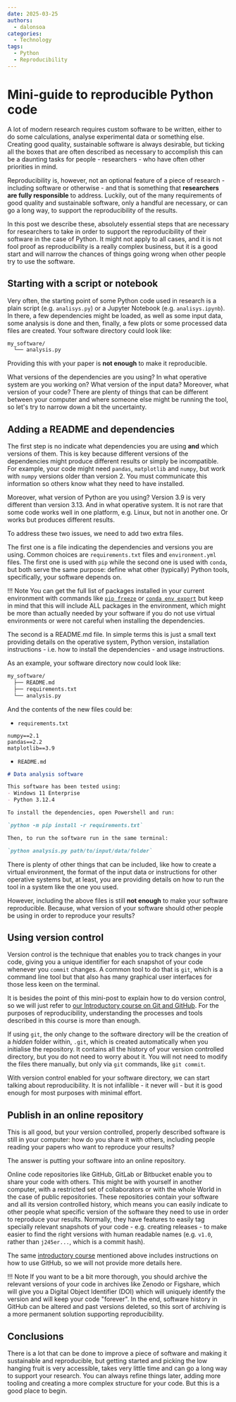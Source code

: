 ```yaml
---
date: 2025-03-25
authors:
  - dalonsoa
categories:
  - Technology
tags:
  - Python
  - Reproducibility
---
```


# Mini-guide to reproducible Python code

A lot of modern research requires custom software to be written, either to do some
calculations, analyse experimental data or something else. Creating good quality, sustainable
software is always desirable, but ticking all the boxes that are often described as
necessary to accomplish this can be a daunting tasks for people - researchers - who have
often other priorities in mind.

Reproducibility is, however, not an optional feature of a piece of research - including
software or otherwise - and that is something that **researchers are fully responsible** to
address. Luckily, out of the many requirements of good quality and sustainable software,
only a handful are necessary, or can go a long way, to support the reproducibility of
the results.

In this post we describe these, absolutely essential steps that are necessary for
researchers to take in order to support the reproducibility of their software in the
case of Python. It might not apply to all cases, and it is not fool proof as
reproducibility is a really complex business, but it is a good start and will narrow the
chances of things going wrong when other people try to use the software.
<!-- more -->

## Starting with a script or notebook

Very often, the starting point of some Python code used in research is a plain script
(e.g. `analisys.py`) or a Jupyter Notebook (e.g. `analisys.ipynb`). In there, a few
dependencies might be loaded, as well as some input data, some analysis is done and
then, finally, a few plots or some processed data files are created. Your software
directory could look like:

```bash
my_software/
  └── analysis.py
```

Providing this with your paper is **not enough** to make it reproducible.

What versions of the dependencies are you using? In what operative system are you
working on? What version of the input data? Moreover, what version of your code? There are plenty
of things that can be different between your computer and where someone else might be
running the tool, so let's try to narrow down a bit the uncertainty.

## Adding a README and dependencies

The first step is no indicate what dependencies you are using **and** which versions of
them. This is key because different versions of the dependencies might produce different
results or simply be incompatible. For example, your code might need `pandas`,
`matplotlib` and `numpy`, but work with `numpy` versions older than version 2. You must
communicate this information so others know what they need to have installed.

Moreover, what version of Python are you using? Version 3.9 is very different than
version 3.13. And in what operative system. It is not rare that some code works well in
one platform, e.g. Linux, but not in another one. Or works but produces different
results.

To address these two issues, we need to add two extra files.

The first one is a file indicating the dependencies and versions you are using. Common
choices are `requirements.txt` files and `environment.yml` files. The first one is used
with `pip` while the second one is used with `conda`, but both serve the same purpose:
define what other (typically) Python tools, specifically, your software depends on.

!!! Note
    You can get the full list of packages installed in your current environment with
    commands like [`pip freeze`](https://pip.pypa.io/en/stable/cli/pip_freeze/) or
    [`conda env export`](https://docs.conda.io/projects/conda/en/latest/commands/env/export.html)
    but keep in mind that this will include ALL packages in the environment, which might
    be more than actually needed by your software if you do not use virtual environments
    or were not careful when installing the dependencies.

The second is a README.md file. In simple terms this is just a small text providing details
on the operative system, Python version, installation instructions - i.e. how to install
the dependencies - and usage instructions.

As an example, your software directory now could look like:

```bash
my_software/
  ├── README.md
  ├── requirements.txt
  └── analysis.py
```

And the contents of the new files could be:

- `requirements.txt`

```text
numpy==2.1
pandas==2.2
matplotlib==3.9
```

- `README.md`

```md
# Data analysis software

This software has been tested using:
- Windows 11 Enterprise
- Python 3.12.4

To install the dependencies, open Powershell and run:

`python -m pip install -r requirements.txt`

Then, to run the software run in the same terminal:

`python analysis.py path/to/input/data/folder`
```

There is plenty of other things that can be included, like how to create a virtual
environment, the format of the input data or instructions for other operative systems
but, at least, you are providing details on how to run the tool in a system like the
one you used.

However, including the above files is still **not enough** to make your software
reproducible. Because, what version of your software should other people be using
in order to reproduce your results?

## Using version control

Version control is the technique that enables you to track changes in your code, giving
you a unique identifier for each snapshot of your code whenever you `commit` changes. A
common tool to do that is `git`, which is a command line tool but that also has many
graphical user interfaces for those less keen on the terminal.

It is besides the point of this mini-post to explain how to do version control, so we
will just refer to [our Introductory course on Git and GitHub](https://imperialcollelondon.github.io/introductory_grad_school_git_course/).
For the purposes of reproducibility, understanding the processes and tools described in
this course is more than enough.

If using `git`, the only change to the software directory will be the creation of a
_hidden_ folder within, `.git`, which is created automatically when you initialise the
repository. It contains all the history of your version controlled directory, but you do
not need to worry about it. You will not need to modify the files there manually, but
only via `git` commands, like `git commit`.

With version control enabled for your software directory, we can start talking about
reproducibility. It is not infallible - it never will - but it is good enough for most
purposes with minimal effort.

## Publish in an online repository

This is all good, but your version controlled, properly described software is still in
your computer: how do you share it with others, including people reading your papers who
want to reproduce your results?

The answer is putting your software into an online repository.

Online code repositories like GitHub, GitLab or Bitbucket enable you to share your code
with others. This might be with yourself in another computer, with a restricted set of
collaborators or with the whole World in the case of public repositories. These
repositories contain your software and all its version controlled history, which means
you can easily indicate to other people what specific version of the software they need
to use in order to reproduce your results. Normally, they have features to easily tag
specially relevant snapshots of your code - e.g. creating releases - to make easier to
find the right versions with human readable names (e.g. `v1.0`, rather than `j245er...`,
which is a commit hash).

The same [introductory course](https://imperialcollelondon.github.io/introductory_grad_school_git_course/)
mentioned above includes instructions on how to use GitHub, so we will not provide more
details here.

!!! Note
    If you want to be a bit more thorough, you should archive the relevant versions of
    your code in archives like Zenodo or Figshare, which will give you a Digital
    Object Identifier (DOI) which will uniquely identify the version and will keep your
    code "forever". In the end, software history in GitHub can be altered and past versions
    deleted, so this sort of archiving is a more permanent solution supporting reproducibility.

## Conclusions

There is a lot that can be done to improve a piece of software and making it sustainable
and reproducible, but getting started and picking the low hanging fruit is very
accessible, takes very little time and can go a long way to support your research. You
can always refine things later, adding more tooling and creating a more complex
structure for your code. But this is a good place to begin.
